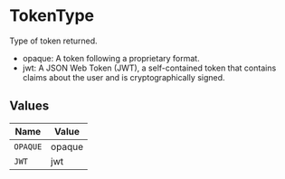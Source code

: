 # TokenType

Type of token returned.

  - opaque: A token following a proprietary format.
  - jwt: A JSON Web Token (JWT), a self-contained token that contains claims about the user and is cryptographically signed.


## Values

| Name     | Value    |
| -------- | -------- |
| `OPAQUE` | opaque   |
| `JWT`    | jwt      |